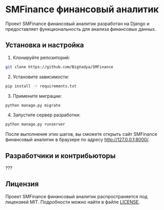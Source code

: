 # SMFinance финансовый аналитик

Проект SMFinance финансовый аналитик разработан на Django и предоставляет функциональность для анализа финансовых данных.

## Установка и настройка

1. Клонируйте репозиторий:

```bash
git clone https://github.com/BigVadya/SMFinance
```

2. Установите зависимости:

```bash
pip install -r requirements.txt
```

3. Примените миграции:

```bash
python manage.py migrate
```

4. Запустите сервер разработки:

```bash
python manage.py runserver
```

После выполнения этих шагов, вы сможете открыть сайт SMFinance финансовый аналитик в браузере по адресу http://127.0.0.1:8000/.


## Разработчики и контрибьюторы

???

## Лицензия

Проект SMFinance финансовый аналитик распространяется под лицензией MIT. Подробности можно найти в файле [LICENSE](LICENSE).

